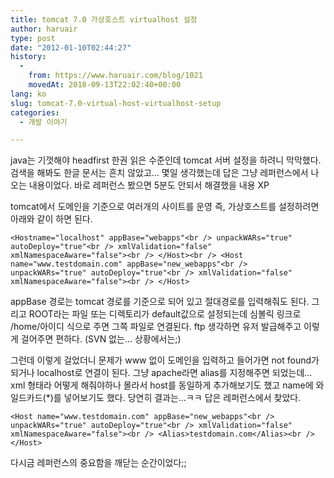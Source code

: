 ```yaml
---
title: tomcat 7.0 가상호스트 virtualhost 설정
author: haruair
type: post
date: "2012-01-10T02:44:27"
history:
  - 
    from: https://www.haruair.com/blog/1021
    movedAt: 2018-09-13T22:02:40+00:00
lang: ko
slug: tomcat-7.0-virtual-host-virtualhost-setup
categories:
  - 개발 이야기

---
```

java는 기껏해야 headfirst 한권 읽은 수준인데 tomcat 서버 설정을 하려니 막막했다. 검색을 해봐도 한글 문서는 흔치 않았고&#8230; 몇일 생각했는데 답은 그냥 레퍼런스에서 나오는 내용이었다. 바로 레퍼런스 봤으면 5분도 안되서 해결했을 내용 XP

tomcat에서 도메인을 기준으로 여러개의 사이트를 운영 즉, 가상호스트를 설정하려면 아래와 같이 하면 된다.

`<Hostname="localhost" appBase="webapps"<br />
unpackWARs="true" autoDeploy="true"<br />
xmlValidation="false" xmlNamespaceAware="false"><br />
</Host><br />
<Host name="www.testdomain.com" appBase="new_webapps"<br />
unpackWARs="true" autoDeploy="true"<br />
xmlValidation="false" xmlNamespaceAware="false"><br />
</Host>`

appBase 경로는 tomcat 경로를 기준으로 되어 있고 절대경로를 입력해줘도 된다. 그리고 ROOT라는 파일 또는 디렉토리가 default값으로 설정되는데 심볼릭 링크로 /home/아이디 식으로 주면 그쪽 파일로 연결된다. ftp 생각하면 유저 발급해주고 이렇게 걸어주면 편하다. (SVN 없는&#8230; 상황에서는;)

그런데 이렇게 걸었더니 문제가 www 없이 도메인을 입력하고 들어가면 not found가 되거나 localhost로 연결이 된다. 그냥 apache라면 alias를 지정해주면 되었는데&#8230; xml 형태라 어떻게 해줘야하나 몰라서 host를 동일하게 추가해보기도 했고 name에 와일드카드(*)를 넣어보기도 했다. 당연히 결과는&#8230;ㅋㅋ 답은 레퍼런스에서 찾았다.

`<Host name="www.testdomain.com" appBase="new_webapps"<br />
unpackWARs="true" autoDeploy="true"<br />
xmlValidation="false" xmlNamespaceAware="false"><br />
<Alias>testdomain.com</Alias><br />
</Host>`

다시금 레퍼런스의 중요함을 깨닫는 순간이었다;;